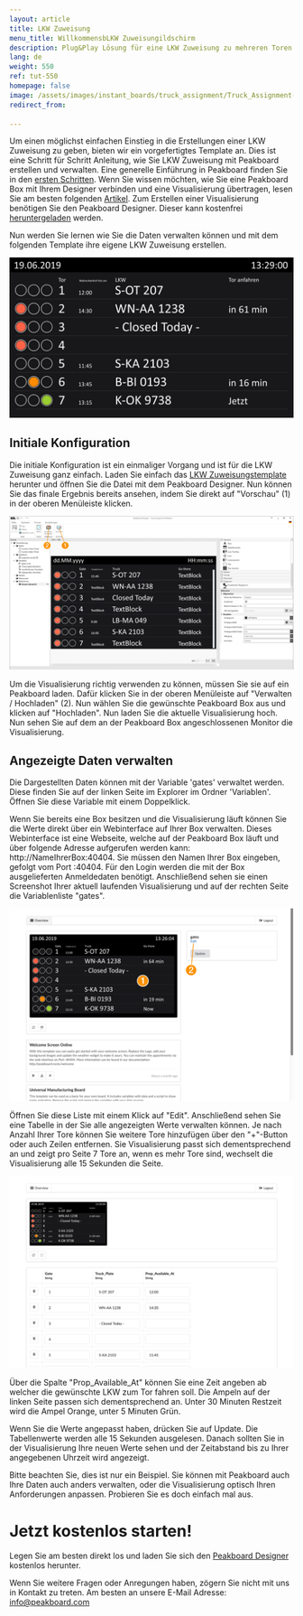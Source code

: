 ```yaml
---
layout: article
title: LKW Zuweisung
menu_title: WillkommensbLKW Zuweisungildschirm
description: Plug&Play Lösung für eine LKW Zuweisung zu mehreren Toren
lang: de
weight: 550
ref: tut-550
homepage: false
image: /assets/images/instant_boards/truck_assignment/Truck_Assignment-DE.png
redirect_from:

---
```


Um einen möglichst einfachen Einstieg in die Erstellungen einer LKW Zuweisung zu geben, bieten wir ein vorgefertigtes Template an. Dies ist eine Schritt für Schritt Anleitung, wie Sie LKW Zuweisung mit Peakboard erstellen und verwalten. Eine generelle Einführung in Peakboard finden Sie in den [ersten Schritten](https://peakboard.rocks/erste-schritte). Wenn Sie wissen möchten, wie Sie eine Peakboard Box mit Ihrem Designer verbinden und eine Visualisierung übertragen, lesen Sie am besten folgenden [Artikel](https://peakboard.rocks/anschliessen). Zum Erstellen einer Visualisierung benötigen Sie den Peakboard Designer. Dieser kann kostenfrei [heruntergeladen](https://peakboard.rocks/designer-from-welcome) werden.

Nun werden Sie lernen wie Sie die Daten verwalten können und mit dem folgenden Template ihre eigene LKW Zuweisung erstellen.

![image_live](/assets/images/instant_boards/truck_assignment/Truck_Assignment-DE.png)


## Initiale Konfiguration

Die initiale Konfiguration ist ein einmaliger Vorgang und ist für die LKW Zuweisung ganz einfach. Laden Sie einfach das [LKW Zuweisungstemplate](https://github.com/Peakboard/CoolStuff/blob/master/Demonstrator/Designer%20Templates/Administration/Truck%20assignment/Truck_Assignment-DE.pbmx?raw=true) herunter und öffnen Sie die Datei mit dem Peakboard Designer. Nun können Sie das finale Ergebnis bereits ansehen, indem Sie direkt auf "Vorschau" (1) in der oberen Menüleiste klicken. 

![image_live](/assets/images/instant_boards/truck_assignment/Truck_Assignment_Overview.png)

Um die Visualisierung richtig verwenden zu können, müssen Sie sie auf ein Peakboard laden. Dafür klicken Sie in der oberen Menüleiste auf "Verwalten / Hochladen" (2). Nun wählen Sie die gewünschte Peakboard Box aus und klicken auf "Hochladen". Nun laden Sie die aktuelle Visualisierung hoch. Nun sehen Sie auf dem an der Peakboard Box angeschlossenen Monitor die Visualisierung.

## Angezeigte Daten verwalten

Die Dargestellten Daten können mit der Variable 'gates' verwaltet werden. Diese finden Sie auf der linken Seite im Explorer im Ordner 'Variablen'. Öffnen Sie diese Variable mit einem Doppelklick. 

Wenn Sie bereits eine Box besitzen und die Visualisierung läuft können Sie die Werte direkt über ein Webinterface auf Ihrer Box verwalten. Dieses Webinterface ist eine Webseite, welche auf der Peakboard Box läuft und über folgende Adresse aufgerufen werden kann: http://NameIhrerBox:40404. Sie müssen den Namen Ihrer Box eingeben, gefolgt vom Port :40404. Für den Login werden die mit der Box ausgelieferten Anmeldedaten benötigt. Anschließend sehen sie einen Screenshot Ihrer aktuell laufenden Visualisierung und auf der rechten Seite die Variablenliste "gates". 

![image_live](/assets/images/instant_boards/truck_assignment/Truck_Assignment_Webinterface_Overview.png)

Öffnen Sie diese Liste mit einem Klick auf "Edit". Anschließend sehen Sie eine Tabelle in der Sie alle angezeigten Werte verwalten können. Je nach Anzahl Ihrer Tore können Sie weitere Tore hinzufügen über den "+"-Button oder auch Zeilen entfernen. Sie Visualisierung passt sich dementsprechend an und zeigt pro Seite 7 Tore an, wenn es mehr Tore sind, wechselt die Visualisierung alle 15 Sekunden die Seite.

![image_live](/assets/images/instant_boards/truck_assignment/Truck_Assignment_Webinterface_Variable.png)

Über die Spalte "Prop_Available_At" können Sie eine Zeit angeben ab welcher die gewünschte LKW zum Tor fahren soll. Die Ampeln auf der linken Seite passen sich dementsprechend an. Unter 30 Minuten Restzeit wird die Ampel Orange, unter 5 Minuten Grün.

Wenn Sie die Werte angepasst haben, drücken Sie auf Update. Die Tabellenwerte werden alle 15 Sekunden ausgelesen. Danach sollten Sie in der Visualisierung Ihre neuen Werte sehen und der Zeitabstand bis zu Ihrer angegebenen Uhrzeit wird angezeigt.

Bitte beachten Sie, dies ist nur ein Beispiel. Sie können mit Peakboard auch Ihre Daten auch anders verwalten, oder die Visualisierung optisch Ihren Anforderungen anpassen. Probieren Sie es doch einfach mal aus.

# Jetzt kostenlos starten!

Legen Sie am besten direkt los und laden Sie sich den [Peakboard Designer](https://peakboard.rocks/designer-from-welcome) kostenlos herunter.

Wenn Sie weitere Fragen oder Anregungen haben, zögern Sie nicht mit uns in Kontakt zu treten. Am besten an unsere E-Mail Adresse: [info@peakboard.com](mailto:info@peakboard.com)
